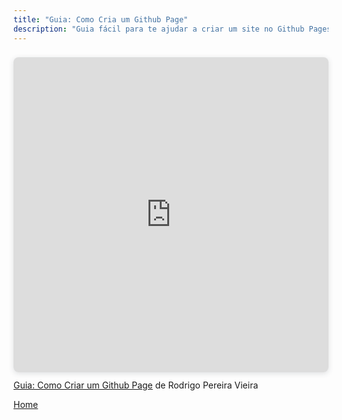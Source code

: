 ```yaml
---
title: "Guia: Como Cria um Github Page"
description: "Guia fácil para te ajudar a criar um site no Github Pages"
---
```


<div style="position: relative; width: 100%; height: 0; padding-top: 100.0000%;
 padding-bottom: 0; box-shadow: 0 2px 8px 0 rgba(63,69,81,0.16); margin-top: 1.6em; margin-bottom: 0.9em; overflow: hidden;
 border-radius: 8px; will-change: transform;">
  <iframe loading="lazy" style="position: absolute; width: 100%; height: 100%; top: 0; left: 0; border: none; padding: 0;margin: 0;"
    src="https://www.canva.com/design/DAGmJV92fVI/Wgd9k6G_uleJaCbpqC98-Q/view?embed" allowfullscreen="allowfullscreen" allow="fullscreen">
  </iframe>
</div>
<a href="https:&#x2F;&#x2F;www.canva.com&#x2F;design&#x2F;DAGmJV92fVI&#x2F;Wgd9k6G_uleJaCbpqC98-Q&#x2F;view?utm_content=DAGmJV92fVI&amp;utm_campaign=designshare&amp;utm_medium=embeds&amp;utm_source=link" target="_blank" rel="noopener">Guia: Como Criar um Github Page</a> de Rodrigo Pereira Vieira



[Home](./)

